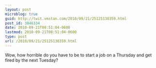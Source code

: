 ```yaml
---
layout: post
microblog: true
guid: http://twit.vmstan.com/2010/09/21/25125130359.html
post_id: 3046334
date: 2010-09-21T08:51:04-0600
lastmod: 2010-09-21T08:51:04-0600
type: post
url: /2010/09/21/25125130359.html
---
```

Wow, how horrible do you have to be to start a job on a Thursday and get fired by the next Tuesday?
